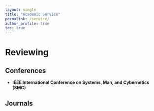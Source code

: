 ```yaml
---
layout: single
title: "Academic Service"
permalink: /service/
author_profile: true
toc: true
---
```


# Reviewing

## Conferences
- **IEEE International Conference on Systems, Man, and Cybernetics (SMC)**

## Journals
  <!-- Example format:
  - **IEEE Journal of Oceanic Engineering**, *Reviewer*, **2024–present**
  -->
